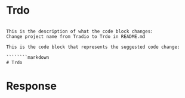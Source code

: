 # Trdo
````````

This is the description of what the code block changes:
Change project name from Tradio to Trdo in README.md

This is the code block that represents the suggested code change:

````````markdown
# Trdo

````````


# Response
````````markdown